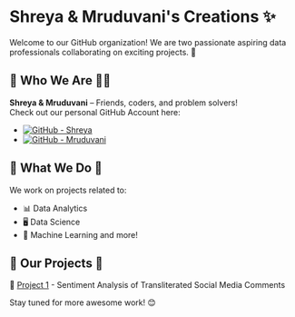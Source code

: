 # Shreya & Mruduvani's Creations ✨  
Welcome to our GitHub organization! We are two passionate aspiring data professionals collaborating on exciting projects. 🚀  

## 🔹 Who We Are 👩‍💻  
**Shreya & Mruduvani** – Friends, coders, and problem solvers!  
Check out our personal GitHub Account here: </br>

- [![GitHub - Shreya](https://img.shields.io/badge/GitHub-Shreya-100000?logo=github&logoColor=white)](https://github.com/KataruShreya) </br>
- [![GitHub - Mruduvani](https://img.shields.io/badge/GitHub-Mruduvani-100000?logo=github&logoColor=white)](https://github.com/mrudu17)


## 🔹 What We Do 🎯
We work on projects related to:  
- 📊 Data Analytics  
- 🖥️ Data Science  
- 🤖 Machine Learning and more!

## 🔹 Our Projects 📌
🔗 [Project 1](https://github.com/S-M-Creations/Sentiment-Analysis-of-Transliterated-Social-Media-Comments-using-Python) - Sentiment Analysis of Transliterated Social Media Comments

Stay tuned for more awesome work! 😊  
